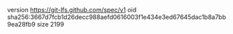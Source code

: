 version https://git-lfs.github.com/spec/v1
oid sha256:3667d7fcb1d26decc988aefd0616003f1e434e3ed67645dac1b8a7bb9ea28fb9
size 2199
